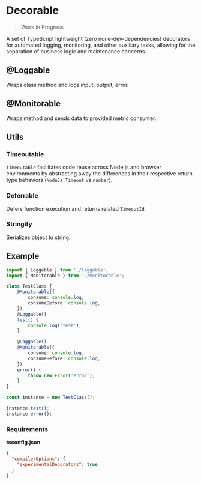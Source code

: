 # Decorable

> Work in Progress

A set of TypeScript lightweight (zero none-dev-dependencies) decorators for automated logging, monitoring, and other auxiliary tasks, allowing for the separation of business logic and maintenance concerns.

## @Loggable

Wraps class method and logs input, output, error.

## @Monitorable

Wraps method and sends data to provided metric consumer.

## Utils

### Timeoutable

`timeoutable` facilitates code reuse across Node.js and browser environments by abstracting away the differences in their respective return type behaviors (`NodeJs.Timeout` vs `number`).

### Deferrable

Defers function execution and returns related `TimeoutId`.

### Stringify

Serializes object to string.

## Example

```typescript
import { Loggable } from './loggable';
import { Monitorable } from './monitorable';

class TestClass {
    @Monitorable({
        consume: console.log,
        consumeBefore: console.log,
    })
    @Loggable()
    test() {
        console.log('test');
    }

    @Loggable()
    @Monitorable({
        consume: console.log,
        consumeBefore: console.log,
    })
    error() {
        throw new Error('error');
    }
}

const instance = new TestClass();

instance.test();
instance.error();
```

### Requirements

**tsconfig.json**

```json
{
  "compilerOptions": {
    "experimentalDecorators": true
  }
}
```
